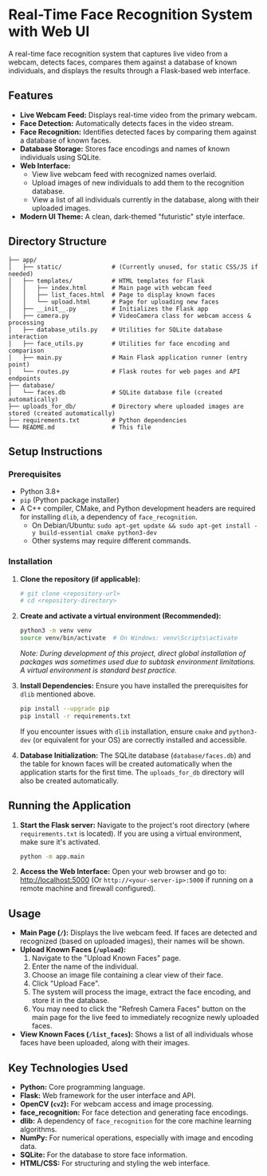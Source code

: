 # Real-Time Face Recognition System with Web UI

A real-time face recognition system that captures live video from a webcam, detects faces, compares them against a database of known individuals, and displays the results through a Flask-based web interface.

## Features

*   **Live Webcam Feed:** Displays real-time video from the primary webcam.
*   **Face Detection:** Automatically detects faces in the video stream.
*   **Face Recognition:** Identifies detected faces by comparing them against a database of known faces.
*   **Database Storage:** Stores face encodings and names of known individuals using SQLite.
*   **Web Interface:**
    *   View live webcam feed with recognized names overlaid.
    *   Upload images of new individuals to add them to the recognition database.
    *   View a list of all individuals currently in the database, along with their uploaded images.
*   **Modern UI Theme:** A clean, dark-themed "futuristic" style interface.

## Directory Structure

```
├── app/
│   ├── static/              # (Currently unused, for static CSS/JS if needed)
│   ├── templates/           # HTML templates for Flask
│   │   ├── index.html       # Main page with webcam feed
│   │   ├── list_faces.html  # Page to display known faces
│   │   └── upload.html      # Page for uploading new faces
│   ├── __init__.py          # Initializes the Flask app
│   ├── camera.py            # VideoCamera class for webcam access & processing
│   ├── database_utils.py    # Utilities for SQLite database interaction
│   ├── face_utils.py        # Utilities for face encoding and comparison
│   ├── main.py              # Main Flask application runner (entry point)
│   └── routes.py            # Flask routes for web pages and API endpoints
├── database/
│   └── faces.db             # SQLite database file (created automatically)
├── uploads_for_db/          # Directory where uploaded images are stored (created automatically)
├── requirements.txt         # Python dependencies
└── README.md                # This file
```

## Setup Instructions

### Prerequisites

*   Python 3.8+
*   `pip` (Python package installer)
*   A C++ compiler, CMake, and Python development headers are required for installing `dlib`, a dependency of `face_recognition`.
    *   On Debian/Ubuntu: `sudo apt-get update && sudo apt-get install -y build-essential cmake python3-dev`
    *   Other systems may require different commands.

### Installation

1.  **Clone the repository (if applicable):**
    ```bash
    # git clone <repository-url>
    # cd <repository-directory>
    ```

2.  **Create and activate a virtual environment (Recommended):**
    ```bash
    python3 -m venv venv
    source venv/bin/activate  # On Windows: venv\Scripts\activate
    ```
    *Note: During development of this project, direct global installation of packages was sometimes used due to subtask environment limitations. A virtual environment is standard best practice.*

3.  **Install Dependencies:**
    Ensure you have installed the prerequisites for `dlib` mentioned above.
    ```bash
    pip install --upgrade pip
    pip install -r requirements.txt
    ```
    If you encounter issues with `dlib` installation, ensure `cmake` and `python3-dev` (or equivalent for your OS) are correctly installed and accessible.

4.  **Database Initialization:**
    The SQLite database (`database/faces.db`) and the table for known faces will be created automatically when the application starts for the first time. The `uploads_for_db` directory will also be created automatically.

## Running the Application

1.  **Start the Flask server:**
    Navigate to the project's root directory (where `requirements.txt` is located).
    If you are using a virtual environment, make sure it's activated.
    ```bash
    python -m app.main
    ```

2.  **Access the Web Interface:**
    Open your web browser and go to:
    [http://localhost:5000](http://localhost:5000)
    (Or `http://<your-server-ip>:5000` if running on a remote machine and firewall configured).

## Usage

*   **Main Page (`/`):** Displays the live webcam feed. If faces are detected and recognized (based on uploaded images), their names will be shown.
*   **Upload Known Faces (`/upload`):**
    1.  Navigate to the "Upload Known Faces" page.
    2.  Enter the name of the individual.
    3.  Choose an image file containing a clear view of their face.
    4.  Click "Upload Face".
    5.  The system will process the image, extract the face encoding, and store it in the database.
    6.  You may need to click the "Refresh Camera Faces" button on the main page for the live feed to immediately recognize newly uploaded faces.
*   **View Known Faces (`/list_faces`):** Shows a list of all individuals whose faces have been uploaded, along with their images.

## Key Technologies Used

*   **Python:** Core programming language.
*   **Flask:** Web framework for the user interface and API.
*   **OpenCV (`cv2`):** For webcam access and image processing.
*   **face_recognition:** For face detection and generating face encodings.
*   **dlib:** A dependency of `face_recognition` for the core machine learning algorithms.
*   **NumPy:** For numerical operations, especially with image and encoding data.
*   **SQLite:** For the database to store face information.
*   **HTML/CSS:** For structuring and styling the web interface.

